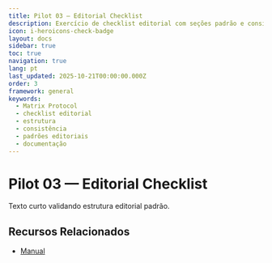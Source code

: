 ```yaml
---
title: Pilot 03 — Editorial Checklist
description: Exercício de checklist editorial com seções padrão e consistência mínima
icon: i-heroicons-check-badge
layout: docs
sidebar: true
toc: true
navigation: true
lang: pt
last_updated: 2025-10-21T00:00:00.000Z
order: 3
framework: general
keywords:
  - Matrix Protocol
  - checklist editorial
  - estrutura
  - consistência
  - padrões editoriais
  - documentação
---
```

# Pilot 03 — Editorial Checklist

Texto curto validando estrutura editorial padrão.

## Recursos Relacionados
- [Manual](../../manual)